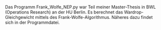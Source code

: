 Das Programm Frank_Wolfe_NEP.py war Teil meiner Master-Thesis in BWL (Operations Research) an der HU Berlin. Es berechnet das Wardrop-Gleichgewicht mittels des Frank-Wolfe-Algorithmus. Näheres dazu findet sich in der Programmdatei.
